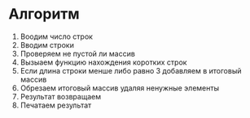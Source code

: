 # Алгоритм
1. Воодим число строк
1. Вводим строки
1. Проверяем не пустой ли массив
1. Вызыаем функцию нахождения коротких строк
1. Если длина строки менше либо равно 3 добавляем в итоговый массив
1. Обрезаем итоговый массив удаляя ненужные элементы 
1. Результат возвращаем
1. Печатаем результат
